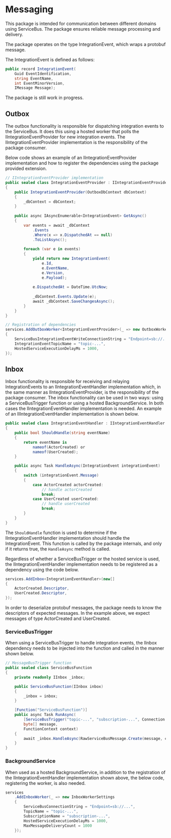 # Messaging

This package is intended for communication between different domains using ServiceBus.
The package ensures reliable message processing and delivery.

The package operates on the type IntegrationEvent, which wraps a protobuf message.

The IntegrationEvent is defined as follows:

```csharp
public record IntegrationEvent(
    Guid EventIdentification,
    string EventName,
    int EventMinorVersion,
    IMessage Message);
```

The package is still work in progress.

## Outbox

The outbox functionality is responsible for dispatching integration events to the ServiceBus.
It does this using a hosted worker that polls the IIntegrationEventProvider for new integration events.
The IIntegrationEventProvider implementation is the responsibility of the package consumer.

Below code shows an example of an IIntegrationEventProvider implementation and how to register the dependencies using the package provided extension.

```csharp
// IIntegrationEventProvider implementation
public sealed class IntegrationEventProvider : IIntegrationEventProvider
{
    public IntegrationEventProvider(OutboxDbContext dbContext)
    {
        _dbContext = dbContext;
    }
    
    public async IAsyncEnumerable<IntegrationEvent> GetAsync()
    {
        var events = await _dbContext
            .Events
            .Where(x => x.DispatchedAt == null)
            .ToListAsync();
        
        foreach (var e in events)
        {
            yield return new IntegrationEvent(
                e.Id,
                e.EventName,
                e.Version,
                e.Payload);
            
            e.DispatchedAt = DateTime.UtcNow;
            
            _dbContext.Events.Update(e);
            await _dbContext.SaveChangesAsync();
        }
    }
}

// Registration of dependencies
services.AddOutboxWorker<IntegrationEventProvider>(_ => new OutboxWorkerSettings
{
    ServiceBusIntegrationEventWriteConnectionString = "Endpoint=sb://...",
    IntegrationEventTopicName = "topic-...",
    HostedServiceExecutionDelayMs = 1000,
});
```

## Inbox

Inbox functionality is responsible for receiving and relaying IntegrationEvents to an IIntegrationEventHandler implementation which, in the same manner as IIntegrationEventProvider, is the responsibility of the package consumer.
The inbox functionality can be used in two ways: using a ServiceBusTrigger function or using a hosted BackgroundService.
In both cases the IIntegrationEventHandler implementation is needed. An example of an IIIntegrationEventHandler implementation is shown below. 

```csharp
public sealed class IntegrationEventHandler : IIntegrationEventHandler
{
    public bool ShouldHandle(string eventName)
    {
        return eventName is
            nameof(ActorCreated) or
            nameof(UserCreated);
    }

    public async Task HandleAsync(IntegrationEvent integrationEvent)
    {
        switch (integrationEvent.Message)
        {
            case ActorCreated actorCreated:
                // handle actorCreated
                break;
            case UserCreated userCreated:
                // handle userCreated
                break;
        }
    }
}
```

The `ShouldHandle` function is used to determine if the IIntegrationEventHandler implementation should handle the IntegrationEvent.
This function is called by the package internals, and only if it returns true, the `HandleAsync` method is called.

Regardless of whether a ServiceBusTrigger or the hosted service is used, the IIntegrationEventHandler implementation needs to be registered as a dependency using the code below.

```csharp
services.AddInbox<IntegrationEventHandler>(new[]
{
    ActorCreated.Descriptor,
    UserCreated.Descriptor,
});
```

In order to deserialize protobuf messages, the package needs to know the descriptors of expected messages. In the example above, we expect messages of type ActorCreated and UserCreated.

### ServiceBusTrigger

When using a ServiceBusTrigger to handle integration events, the IInbox dependency needs to be injected into the function and called in the manner shown below.

```csharp
// MessageBusTrigger function
public sealed class ServiceBusFunction
{
    private readonly IInbox _inbox;

    public ServiceBusFunction(IInbox inbox)
    {
        _inbox = inbox;
    }

    [Function("ServiceBusFunction")]
    public async Task RunAsync(
        [ServiceBusTrigger("topic-...", "subscription-...", Connection = "ConnectionString")]
        byte[] message,
        FunctionContext context)
    {
        await _inbox.HandleAsync(RawServiceBusMessage.Create(message, context.BindingContext.BindingData!));
    }
}
```

### BackgroundService

When used as a hosted BackgroundService, in addition to the registration of the IIntegrationEventHandler implementation shown above, the below code, registering the worker, is also needed.

```csharp
services
    .AddInboxWorker(_ => new InboxWorkerSettings
    {
        ServiceBusConnectionString = "Endpoint=sb://...",
        TopicName = "topic-...",
        SubscriptionName = "subscription-...",
        HostedServiceExecutionDelayMs = 1000,
        MaxMessageDeliveryCount = 1000
    });

```
